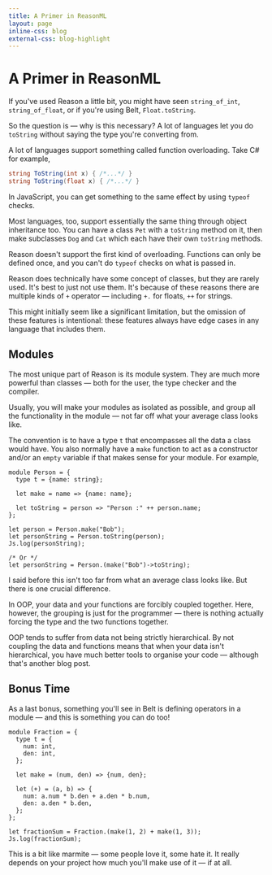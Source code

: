 ```yaml
---
title: A Primer in ReasonML
layout: page
inline-css: blog
external-css: blog-highlight
---
```


# A Primer in ReasonML

If you've used Reason a little bit, you might have seen `string_of_int`, `string_of_float`, or if you're using Belt, `Float.toString`.

So the question is &mdash; why is this necessary? A lot of languages let you do `toString` without saying the type you're converting from.

A lot of languages support something called function overloading. Take C# for example,

```c#
string ToString(int x) { /*...*/ }
string ToString(float x) { /*...*/ }
```

In JavaScript, you can get something to the same effect by using `typeof` checks.

Most languages, too, support essentially the same thing through object inheritance too. You can have a class `Pet` with a `toString` method on it, then make subclasses `Dog` and `Cat` which each have their own `toString` methods.

Reason doesn't support the first kind of overloading. Functions can only be defined once, and you can't do `typeof` checks on what is passed in.

Reason does technically have some concept of classes, but they are rarely used. It's best to just not use them.
It's because of these reasons there are multiple kinds of `+` operator &mdash; including `+.` for floats, `++` for strings.

This might initially seem like a significant limitation, but the omission of these features is intentional: these features always have edge cases in any language that includes them.

## Modules

The most unique part of Reason is its module system. They are much more powerful than classes &mdash; both for the user, the type checker and the compiler.

Usually, you will make your modules as isolated as possible, and group all the functionality in the module &mdash; not far off what your average class looks like.

The convention is to have a type `t` that encompasses all the data a class would have. You also normally have a `make` function to act as a constructor and/or an `empty` variable if that makes sense for your module. For example,

```reasonml
module Person = {
  type t = {name: string};

  let make = name => {name: name};

  let toString = person => "Person :" ++ person.name;
};

let person = Person.make("Bob");
let personString = Person.toString(person);
Js.log(personString);

/* Or */
let personString = Person.(make("Bob")->toString);
```

I said before this isn't too far from what an average class looks like. But there is one crucial difference.

In OOP, your data and your functions are forcibly coupled together. Here, however, the grouping is just for the programmer &mdash; there is nothing actually forcing the type and the two functions together.

OOP tends to suffer from data not being strictly hierarchical. By not coupling the data and functions means that when your data isn't hierarchical, you have much better tools to organise your code &mdash; although that's another blog post.

## Bonus Time

As a last bonus, something you'll see in Belt is defining operators in a module &mdash; and this is something you can do too!

```reasonml
module Fraction = {
  type t = {
    num: int,
    den: int,
  };

  let make = (num, den) => {num, den};

  let (+) = (a, b) => {
    num: a.num * b.den + a.den * b.num,
    den: a.den * b.den,
  };
};

let fractionSum = Fraction.(make(1, 2) + make(1, 3));
Js.log(fractionSum);
```

This is a bit like marmite &mdash; some people love it, some hate it. It really depends on your project how much you'll make use of it &mdash; if at all.
